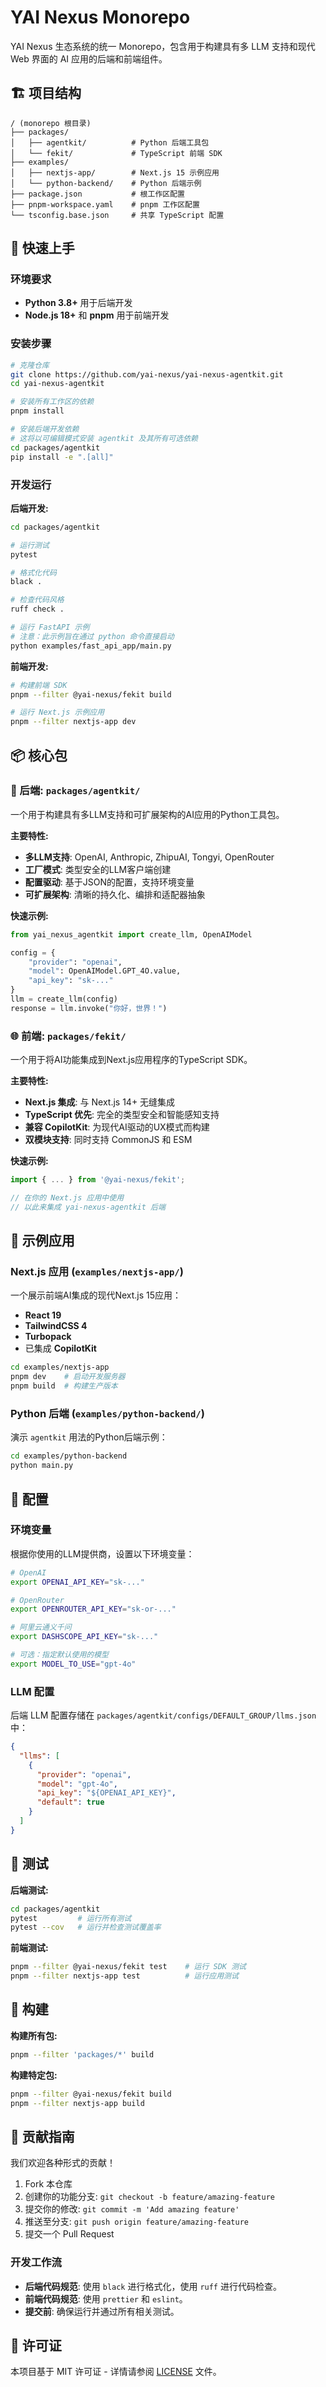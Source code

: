 # YAI Nexus Monorepo

YAI Nexus 生态系统的统一 Monorepo，包含用于构建具有多 LLM 支持和现代 Web 界面的 AI 应用的后端和前端组件。

## 🏗️ 项目结构

```
/ (monorepo 根目录)
├── packages/
│   ├── agentkit/          # Python 后端工具包
│   └── fekit/             # TypeScript 前端 SDK
├── examples/
│   ├── nextjs-app/        # Next.js 15 示例应用
│   └── python-backend/    # Python 后端示例
├── package.json           # 根工作区配置
├── pnpm-workspace.yaml    # pnpm 工作区配置
└── tsconfig.base.json     # 共享 TypeScript 配置
```

## 🚀 快速上手

### 环境要求

- **Python 3.8+** 用于后端开发
- **Node.js 18+** 和 **pnpm** 用于前端开发

### 安装步骤

```bash
# 克隆仓库
git clone https://github.com/yai-nexus/yai-nexus-agentkit.git
cd yai-nexus-agentkit

# 安装所有工作区的依赖
pnpm install

# 安装后端开发依赖
# 这将以可编辑模式安装 agentkit 及其所有可选依赖
cd packages/agentkit
pip install -e ".[all]"
```

### 开发运行

**后端开发:**
```bash
cd packages/agentkit

# 运行测试
pytest

# 格式化代码
black .

# 检查代码风格
ruff check .

# 运行 FastAPI 示例
# 注意：此示例旨在通过 python 命令直接启动
python examples/fast_api_app/main.py
```

**前端开发:**
```bash
# 构建前端 SDK
pnpm --filter @yai-nexus/fekit build

# 运行 Next.js 示例应用
pnpm --filter nextjs-app dev
```

## 📦 核心包

### 🐍 后端: `packages/agentkit/`

一个用于构建具有多LLM支持和可扩展架构的AI应用的Python工具包。

**主要特性:**
- **多LLM支持**: OpenAI, Anthropic, ZhipuAI, Tongyi, OpenRouter
- **工厂模式**: 类型安全的LLM客户端创建
- **配置驱动**: 基于JSON的配置，支持环境变量
- **可扩展架构**: 清晰的持久化、编排和适配器抽象

**快速示例:**
```python
from yai_nexus_agentkit import create_llm, OpenAIModel

config = {
    "provider": "openai",
    "model": OpenAIModel.GPT_4O.value,
    "api_key": "sk-..."
}
llm = create_llm(config)
response = llm.invoke("你好，世界！")
```

### 🌐 前端: `packages/fekit/`

一个用于将AI功能集成到Next.js应用程序的TypeScript SDK。

**主要特性:**
- **Next.js 集成**: 与 Next.js 14+ 无缝集成
- **TypeScript 优先**: 完全的类型安全和智能感知支持
- **兼容 CopilotKit**: 为现代AI驱动的UX模式而构建
- **双模块支持**: 同时支持 CommonJS 和 ESM

**快速示例:**
```typescript
import { ... } from '@yai-nexus/fekit';

// 在你的 Next.js 应用中使用
// 以此来集成 yai-nexus-agentkit 后端
```

## 🎯 示例应用

### Next.js 应用 (`examples/nextjs-app/`)

一个展示前端AI集成的现代Next.js 15应用：

- **React 19**
- **TailwindCSS 4**
- **Turbopack**
- 已集成 **CopilotKit**

```bash
cd examples/nextjs-app
pnpm dev    # 启动开发服务器
pnpm build  # 构建生产版本
```

### Python 后端 (`examples/python-backend/`)

演示 `agentkit` 用法的Python后端示例：

```bash
cd examples/python-backend
python main.py
```

## 🔧 配置

### 环境变量

根据你使用的LLM提供商，设置以下环境变量：

```bash
# OpenAI
export OPENAI_API_KEY="sk-..."

# OpenRouter
export OPENROUTER_API_KEY="sk-or-..."

# 阿里云通义千问
export DASHSCOPE_API_KEY="sk-..."

# 可选：指定默认使用的模型
export MODEL_TO_USE="gpt-4o"
```

### LLM 配置

后端 LLM 配置存储在 `packages/agentkit/configs/DEFAULT_GROUP/llms.json` 中：

```json
{
  "llms": [
    {
      "provider": "openai",
      "model": "gpt-4o",
      "api_key": "${OPENAI_API_KEY}",
      "default": true
    }
  ]
}
```

## 🧪 测试

**后端测试:**
```bash
cd packages/agentkit
pytest         # 运行所有测试
pytest --cov   # 运行并检查测试覆盖率
```

**前端测试:**
```bash
pnpm --filter @yai-nexus/fekit test    # 运行 SDK 测试
pnpm --filter nextjs-app test          # 运行应用测试
```

## 🔨 构建

**构建所有包:**
```bash
pnpm --filter 'packages/*' build
```

**构建特定包:**
```bash
pnpm --filter @yai-nexus/fekit build
pnpm --filter nextjs-app build
```

## 🤝 贡献指南

我们欢迎各种形式的贡献！

1.  Fork 本仓库
2.  创建你的功能分支: `git checkout -b feature/amazing-feature`
3.  提交你的修改: `git commit -m 'Add amazing feature'`
4.  推送至分支: `git push origin feature/amazing-feature`
5.  提交一个 Pull Request

### 开发工作流

- **后端代码规范**: 使用 `black` 进行格式化，使用 `ruff` 进行代码检查。
- **前端代码规范**: 使用 `prettier` 和 `eslint`。
- **提交前**: 确保运行并通过所有相关测试。

## 📄 许可证

本项目基于 MIT 许可证 - 详情请参阅 [LICENSE](LICENSE) 文件。

